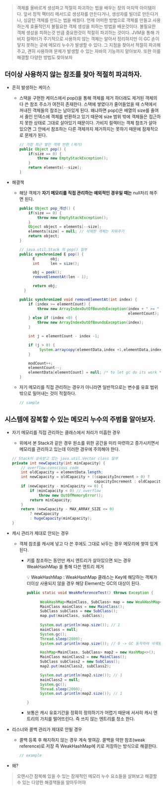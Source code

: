 > 객체를 올바르게 생성파고 적절히 파괴하는 법을 배우는 장의 마지막 아이템이다. 앞서 정적 팩터리 메서드로 생성자를 만든다거나, 생성자를 빌더로 만든다거나, 싱글턴 객체를 만드는 법을 배웠다. 언제 어떠한 방법으로 객체를 만들고 사용하는게 효율적인지 불필요한 객체 생성을 피하는 방법을 배운것이다. 불필요한 객체 생성을 피하는것 만큼 중요한것이 적절히 파괴하는 것이다. JVM을 통해 가비지 컬렉터가 주기적으로 사용하지 않는 객체는 알아서 정리하지만 이 GC 손이 닿지 못하는 곳에 메모리 누수가 발생할 수 있다. 그 지점을 찾아서 적절히 파괴해 주고, 괜히 사용하여 문제가 발생할 수 있는 자바의 기능까지 알아보자. 또한 이를 해결할 다양한 방법도 찾아보자
> 

## 더이상 사용하지 않는 참조를 찾아 적절히 파괴하자.

- 흔히 발생하는 케이스
    - 스택을 구현한 케이스에서 pop()을 통해 객체를 제거 하더래도 제거된 객체의 다 쓴 참조 주소가 여전히 존재한다. 스택에 쌓였다가 줄어들었을 때 스택에서 꺼내진 객체들의 참조는 남아있게 된다. 왜냐하면 pop()은 배열의 size를 줄여서 줄인 인덱스에 객체를 반환하고 있기 때문에 size 범위 밖에 객체들은 접근하지 못한 상태로 그대로 살아있기 때문이다. 가비지 컬렉터는 객체 참조가 살아 있으면 그 안에서 참조하는 다른 객체까지 제거하지는 못하기 때문에 잠재적으로 문제가 된다.
        
        ```java
        // 가장 최근 쌓인 객체 반환 (제거)
        public Object pop() {
            if(size == 0) {
                throw new EmptyStackException();
            }
            return elements[--size];
        }
        ```
        
- 해결책
    - 해당 객체가 **자기 메모리를 직접 관리하는 예외적인 경우일 때는** null처리 해주면 된다.
        
        ```java
        public Object pop_개선() {
            if(size == 0) {
                throw new EmptyStackException();
            }
            Object object = elements[--size];
            elements[size] = null; // 삭제한 객체는 지워주기 
            return object;
        }
        ```
        
        ```java
        // java.util.Stack 의 pop() 일부 
        public synchronized E pop() {
              E       obj;
              int     len = size();
        
              obj = peek();
              removeElementAt(len - 1);
        
              return obj;
          }
        
        public synchronized void removeElementAt(int index) {
            if (index >= elementCount) {
                throw new ArrayIndexOutOfBoundsException(index + " >= " +
                                                         elementCount);
            } else if (index <0) {
                throw new ArrayIndexOutOfBoundsException(index);
            }

            int j = elementCount - index -1;

            if (j > 0) {
                 System.arraycopy(elementData,index +1,elementData,index,j);
            }

            modCount++;
            elementCount--;
            elementData[elementCount] = null; /* to let gc do its work */
        }
        ```
        
    - 자기 메모리를 직접 관리하는 경우가 아니라면 일반적으로는 변수를 유효 범위 밖으로 밀어내는 것이 적절하다.
        
        ```java
        // sample 
        ```
        

## 시스템에 잠복할 수 있는 메모리 누수의 주범을 알아보자.

- 자기 메모리를 직접 관리하는 클래스에서 처리가 미흡한 경우
    - 위에서 본 Stack과 같은 경우 원소를 위한 공간을 미리 마련하고 증가시키면서 메모리를 관리하고 있는데 이러한 경우에 주의해야 한다.
    
    ```java
    // Stack이 상속받고 있는 java.util.Vector class 일부
    private int newCapacity(int minCapacity) {
        // overflow-conscious code
        int oldCapacity = elementData.length;
        int newCapacity = oldCapacity + ((capacityIncrement > 0) ?
                                         capacityIncrement : oldCapacity);
        if (newCapacity - minCapacity <= 0) {
            if (minCapacity < 0) // overflow
                throw new OutOfMemoryError();
            return minCapacity;
        }
        return (newCapacity - MAX_ARRAY_SIZE <= 0)
            ? newCapacity
            : hugeCapacity(minCapacity);
    }
    ```
    
- 캐시 관리가 제대로 안되는 경우
    - 객체 참조를 캐시에 넣고 다 쓴 후에도 그대로 놔두는 경우 메모리에 쌓여 있게 된다.
        - 키를 참조하는 동안만 캐시 엔트리가 살아있으면 되는 경우 WeakHashMap 을 통해 다쓴 엔트리 제거
            
            <aside>
            💡 WeakHashMap 
            : WeakHashMap 클래스는 Key에 해당하는 객체가 더이상 사용되지 않을 경우 해당 Element는 GC의 대상이 된다.
            
            </aside>
            
            ```java
            public static void WeakReferenceTest() throws Exception {
                    
                  WeakHashMap<MainClass, SubClass> map = new WeakHashMap<>();
                  MainClass mainClass = new MainClass();
                  SubClass subClass = new SubClass();
                  map.put(mainClass, subClass);
                  
                  System.out.println(map.size()); // 1 
                  mainClass = null;
                  System.gc();
                  Thread.sleep(2000);
                  System.out.println(map.size()); // 0 -> GC 동작하여 삭제됨 
            
                  HashMap<MainClass, SubClass> map2 = new HashMap<>();
                  MainClass mainClass2 = new MainClass();
                  SubClass subClass2 = new SubClass();
                  map2.put(mainClass2, subClass2);
            
                  System.out.println(map2.size()); // 1 
                  mainClass2 = null;
                  System.gc();
                  Thread.sleep(2000);
                  System.out.println(map2.size()); // 1  
            
            }
            ```
            
        - 보통은 캐시 유효기간을 정확히 정의하기가 어렵기 때문에 서서히 캐시 엔트리의 가치를 떨어뜨린다. 즉 쓰지 않는 엔트리를 청소 한다.
- 리스너와 콜백 관리가 제대로 안될 경우
    - 콜백 등록 후 해지하지 않는 경우 계속 쌓여감. 콜백을 약한 참조(weak reference)로 저장 즉 WeakHashMap에 키로 저장하는 방식으로 해결한다.
        
        ```java
        // example
        ```

- 왜?

> 오랜시간 잠복해 있을 수 있는 잠재적인 메모리 누수 요소들을 살펴보고 해결할 수 있는 다양한 해결책들을 알아두어야
>
